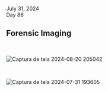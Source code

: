 July 31, 2024<br>
Day 86<br>

<h2>Forensic Imaging</h2>

<br>

![Captura de tela 2024-08-20 205042](https://github.com/user-attachments/assets/64ca3a2a-f477-4c00-a4b2-2dd21b98a129)

<br>

![Captura de tela 2024-07-31 193605](https://github.com/user-attachments/assets/dfb69892-8345-42c2-902e-bb5abb16c2d8)
